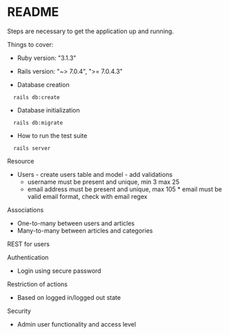 # README

Steps are necessary to get the application up and running.

Things to cover:

- Ruby version: "3.1.3"

- Rails version: "~> 7.0.4", ">= 7.0.4.3"

- Database creation

```
  rails db:create
```

- Database initialization

```
  rails db:migrate
```

- How to run the test suite

```
  rails server
```

Resource

- Users - create users table and model - add validations
  - username must be present and unique, min 3 max 25
  - email address must be present and unique, max 105 \* email must be valid email format, check with email regex

Associations

- One-to-many
  between users and articles
- Many-to-many
  between articles and categories

REST for users

Authentication

- Login using secure password

Restriction of actions

- Based on logged in/logged out state

Security

- Admin user functionality and access level
